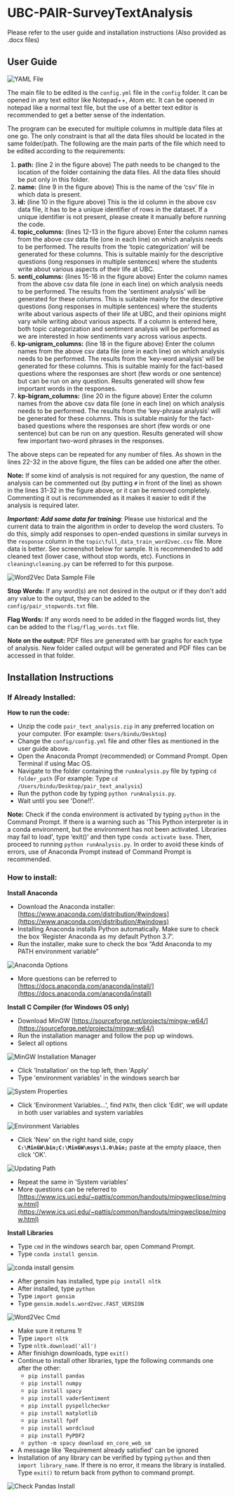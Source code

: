 # UBC-PAIR-SurveyTextAnalysis

Please refer to the user guide and installation instructions (Also provided as .docx files)

## User Guide

![YAML File](misc/yaml_file.png)

The main file to be edited is the `config.yml` file in the `config` folder.
It can be opened in any text editor like Notepad++, Atom etc.
It can be opened in notepad like a normal text file,
but the use of a better text editor is recommended to get a better sense of the indentation. 

The program can be executed for multiple columns in multiple data files at one go.
The only constraint is that all the data files should be located in the same folder/path.
The following are the main parts of the file which need to be edited according to the requirements:

1. **path:** (line 2 in the figure above) The path needs to be changed to the location of the folder containing the data files. All the data files should be put only in this folder.
2. **name:** (line 9 in the figure above) This is the name of the ‘csv’ file in which data is present.
3. **id:** (line 10 in the figure above) This is the id column in the above csv data file, it has to be a unique identifier of rows in the dataset. If a unique identifier is not present, please create it manually before running the code. 
4. **topic_columns:** (lines 12-13 in the figure above) Enter the column names from the above csv data file (one in each line) on which analysis needs to be performed. The results from the ‘topic categorization’ will be generated for these columns. This is suitable mainly for the descriptive questions (long responses in multiple sentences) where the students write about various aspects of their life at UBC.
5. **senti_columns:** (lines 15-16 in the figure above) Enter the column names from the above csv data file (one in each line) on which analysis needs to be performed. The results from the ‘sentiment analysis’ will be generated for these columns. This is suitable mainly for the descriptive questions (long responses in multiple sentences) where the students write about various aspects of their life at UBC, and their opinions might vary while writing about various aspects. If a column is entered here, both topic categorization and sentiment analysis will be performed as we are interested in how sentiments vary across various aspects.
6. **kp-unigram_columns:** (line 18 in the figure above) Enter the column names from the above csv data file (one in each line) on which analysis needs to be performed. The results from the ‘key-word analysis’ will be generated for these columns. This is suitable mainly for the fact-based questions where the responses are short (few words or one sentence) but can be run on any question. Results generated will show few important words in the responses.
7. **kp-bigram_columns:** (line 20 in the figure above) Enter the column names from the above csv data file (one in each line) on which analysis needs to be performed. The results from the ‘key-phrase analysis’ will be generated for these columns. This is suitable mainly for the fact-based questions where the responses are short (few words or one sentence) but can be run on any question. Results generated will show few important two-word phrases in the responses.

The above steps can be repeated for any number of files. As shown in the lines 22-32 in the above figure, the files can be added one after the other. 

**Note:** If some kind of analysis is not required for any question, the name of analysis can be commented out (by putting `#` in front of the line) as shown in the lines 31-32 in the figure above, or it can be removed completely. Commenting it out is recommended as it makes it easier to edit if the analysis is required later.

***Important: Add some data for training***: Please use historical and the current data to train the algorithm in order to develop the word clusters. To do this, simply add responses to open-ended questions in similar surveys in the `response` column in the `topic\full_data_train_word2vec.csv` file. More data is better. See screenshot below for sample. It is recommended to add cleaned text (lower case, without stop words, etc). Functions in `cleaning\cleaning.py` can be referred to for this purpose.

![Word2Vec Data Sample File](misc/data_to_train_word2vec.png)


**Stop Words:** If any word(s) are not desired in the output or if they don't add any value to the output, they can be added to the `config/pair_stopwords.txt` file.

**Flag Words:** If any words need to be added in the flagged words list, they can be added to the `flag/flag_words.txt` file.

**Note on the output:** PDF files are generated with bar graphs for each type of analysis. New folder called output will be generated and PDF files can be accessed in that folder.  





## Installation Instructions

### If Already Installed:

**How to run the code:**

* Unzip the code `pair_text_analysis.zip` in any preferred location on your computer. (For example: `Users/bindu/Desktop`)
* Change the `config/config.yml` file and other files as mentioned in the user guide above.
* Open the Anaconda Prompt (recommended) or Command Prompt. Open Terminal if using Mac OS. 
* Navigate to the folder containing the `runAnalysis.py` file by typing `cd folder_path` (For example: Type `cd /Users/bindu/Desktop/pair_text_analysis`)
* Run the python code by typing `python runAnalysis.py`.
* Wait until you see 'Done!!'.
 
**Note:** Check if the conda environment is activated by typing `python` in the Command Prompt.
If there is a warning such as 'This Python interpreter is in a conda environment, but the environment has not been activated. Libraries may fail to load',
type ‘exit()’ and then type `conda activate base`.
Then, proceed to running `python runAnalysis.py`.
In order to avoid these kinds of errors, use of Anaconda Prompt instead of Command Prompt is recommended.

### How to install:

**Install Anaconda**

* Download the Anaconda installer: [https://www.anaconda.com/distribution/#windows](https://www.anaconda.com/distribution/#windows)
* Installing Anaconda installs Python automatically. Make sure to check the box ‘Register Anaconda as my default Python 3.7’. 
* Run the installer, make sure to check the box “Add Anaconda to my PATH environment variable”

![Anaconda Options](misc/anaconda_options.png)

* More questions can be referred to [https://docs.anaconda.com/anaconda/install/](https://docs.anaconda.com/anaconda/install)

**Install C Compiler (for Windows OS only)**

* Download MinGW [https://sourceforge.net/projects/mingw-w64/](https://sourceforge.net/projects/mingw-w64/)
* Run the installation manager and follow the pop up windows.
* Select all options

![MinGW Installation Manager](misc/mingw_installation_manager.png)

* Click 'Installation' on the top left, then 'Apply'
* Type 'environment variables' in the windows search bar

![System Properties](misc/windows_system_properties.png)

* Click 'Environment Variables...', find `PATH`, then click 'Edit', we will update in both user variables and system variables

![Environment Variables](misc/environment_variables.png)

* Click 'New' on the right hand side, copy **`C:\MinGW\bin;C:\MinGW\msys\1.0\bin;`** paste at the empty plaace, then click 'OK'.

![Updating Path](misc/updating_path.png)

* Repeat the same in 'System variables'
* More questions can be referred to [https://www.ics.uci.edu/~pattis/common/handouts/mingweclipse/mingw.html](https://www.ics.uci.edu/~pattis/common/handouts/mingweclipse/mingw.html)

**Install Libraries**

* Type `cmd` in the windows search bar, open Command Prompt.
* Type `conda install gensim`.

![conda install gensim](misc/conda_install_gensim.png)

* After gensim has installed, type `pip install nltk`
* After installed, type `python`
* Type `import gensim`
* Type `gensim.models.word2vec.FAST_VERSION`

![Word2Vec Cmd](misc/word2vec_terminal.png)

* Make sure it returns 1!
* Type `import nltk`
* Type `nltk.download('all')`
* After finishign downloads, type `exit()`
* Continue to install other libraries, type the following commands one after the other:
  - `pip install pandas`
  - `pip install numpy`
  - `pip install spacy`
  - `pip install vaderSentiment`
  - `pip install pyspellchecker`
  - `pip install matplotlib`
  - `pip install fpdf`
  - `pip install wordcloud`
  - `pip install PyPDF2`
  - `python -m spacy download en_core_web_sm`
* A message like 'Requirement already satisfied' can be ignored
* Installation of any library can be verified by typing `python` and then `import library_name`. If there is no error, it means the library is installed. Type `exit()` to return back from python to command prompt.

![Check Pandas Install](misc/check_pandas.png)

